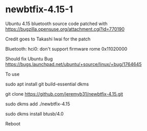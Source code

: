 # newbtfix-4.15-1
Ubuntu 4.15 bluetooth source code patched with https://bugzilla.opensuse.org/attachment.cgi?id=770190

Credit goes to Takashi Iwai for the patch

Bluetooth: hci0: don't support firmware rome 0x11020000 

Should fix Ubuntu Bug https://bugs.launchpad.net/ubuntu/+source/linux/+bug/1764645

To use

sudo apt install git build-essential dkms

git clone https://github.com/jeremyb31/newbtfix-4.15.git

sudo dkms add ./newbtfix-4.15

sudo dkms install btusb/4.0

Reboot
